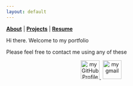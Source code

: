 ```yaml
---
layout: default
---
```


<b>[About](./about.html)</b> | <b>[Projects](./projects.html)</b> | <b>[Resume](./resume.html)</b>

<p>Hi there. Welcome to my portfolio</p>

<p>Please feel free to contact me using any of these </p>
<p align="center">
    <a href="https://github.com/maicodes-exe">     
      <img
        alt="my GitHub Profile"
        src="https://external-content.duckduckgo.com/iu/?u=https%3A%2F%2Ftse3.mm.bing.net%2Fth%3Fid%3DOIP.ckeUFk-yid0vfWnd56w7wAHaHa%26pid%3DApi&f=1&ipt=1b7c6ee2c4e94d55bff24573ab7534a4db0a27111893b990049cee59752b2ee8&ipo=images"
        width="50"
        style="padding-left:5px;"
      />
    </a>
       <a href="https://mail.google.com//maise.b.costa@gmail.com">     
      <img
        alt="my gmail"
        src="https://external-content.duckduckgo.com/iu/?u=https%3A%2F%2Flogospng.org%2Fdownload%2Fgmail%2Flogo-gmail-1536.png&f=1&nofb=1&ipt=33ff56e44600507aa2e4a6a98f905809c84e8d4e04c6dcde5a34bf9ef9d91339&ipo=images"
        width="50"
        style="padding-left:5px;"
      />
    </a>
</p>